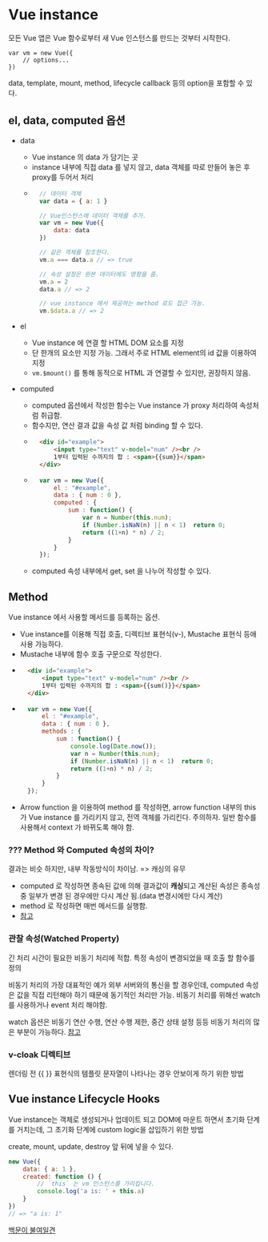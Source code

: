 # Vue instance
모든 Vue 앱은 Vue 함수로부터 새 Vue 인스턴스를 만드는 것부터 시작한다.

    var vm = new Vue({
        // options...
    })

data, template, mount, method, lifecycle callback 등의 option을 포함할 수 있다.

## el, data, computed 옵션
- data 
    - Vue instance 의 data 가 담기는 곳
    - instance 내부에 직접 data 를 넣지 않고, data 객체를 따로 만들어 놓은 후 proxy를 두어서 처리
    - ```javascript
        // 데이터 객체
        var data = { a: 1 }

        // Vue인스턴스에 데이터 객체를 추가.
        var vm = new Vue({
            data: data
        })

        // 같은 객체를 참조한다.
        vm.a === data.a // => true

        // 속성 설정은 원본 데이터에도 영향을 줌.
        vm.a = 2
        data.a // => 2

        // vue instance 에서 제공하는 method 로도 접근 가능.
        vm.$data.a // => 2
        ```
- el
    - Vue instance 에 연결 할 HTML DOM 요소를 지정
    - 단 한개의 요소만 지정 가능. 그래서 주로 HTML element의 id 값을 이용하여 지정
    - `vm.$mount()` 를 통해 동적으로 HTML 과 연결할 수 있지만, 권장하지 않음.

- computed
    - computed 옵션에서 작성한 함수는 Vue instance 가 proxy 처리하여 속성처럼 취급함.
    - 함수지만, 연산 결과 값을 속성 값 처럼 binding 할 수 있다.
    - ```html
        <div id="example">
            <input type="text" v-model="num" /><br />
            1부터 입력된 수까지의 합 : <span>{{sum}}</span>
        </div>
        ```
    - ```javascript
        var vm = new Vue({
            el : "#example",
            data : { num : 0 },
            computed : {
                sum : function() {
                    var n = Number(this.num);
                    if (Number.isNaN(n) || n < 1)  return 0;
                    return ((1+n) * n) / 2;
                }
            }
        });
        ```
    - computed 속성 내부에서 get, set 을 나누어 작성할 수 있다.

## Method
Vue instance 에서 사용할 메서드를 등록하는 옵션. 
- Vue instance를 이용해 직접 호출, 디렉티브 표현식(v-), Mustache 표현식 등애 사용 가능하다.
- Mustache 내부에 함수 호출 구문으로 작성한다.
- ```html
    <div id="example">
        <input type="text" v-model="num" /><br />
        1부터 입력된 수까지의 합 : <span>{{sum()}}</span>
    </div>
    ```
- ```javascript
    var vm = new Vue({
        el : "#example",
        data : { num : 0 },
        methods : {
            sum : function() {
                console.log(Date.now());
                var n = Number(this.num);
                if (Number.isNaN(n) || n < 1)  return 0;
                return ((1+n) * n) / 2;
            }
        }
    });
    ```
- Arrow function 을 이용하여 method 를 작성하면, arrow function 내부의 this 가 Vue instance 를 가리키지 않고, 전역 객체를 가리킨다. 주의하자. 일반 함수를 사용해서 context 가 바뀌도록 해야 함.

### ??? Method 와 Computed 속성의 차이?
결과는 비슷 하지만, 내부 작동방식이 차이남. => 캐싱의 유무
- computed 로 작성하면 종속된 값에 의해 결과값이 **캐싱**되고 계산된 속성은 종속성 중 일부가 변경 된 경우에만 다시 계산 됨.(data 변경시에만 다시 계산)
- method 로 작성하면 매번 메서드를 실행함.
- [참고](https://kr.vuejs.org/v2/guide/computed.html#계산된-캐싱-vs-메소드)


### 관찰 속성(Watched Property)
긴 처리 시간이 필요한 비동기 처리에 적합.
특정 속성이 변경되었을 때 호출 할 함수를 정의

비동기 처리의 가장 대표적인 예가 외부 서버와의 통신을 할 경우인데, computed 속성은 값을 직접 리턴해야 하기 때문에 동기적인 처리만 가능.
비동기 처리를 위해선 watch를 사용하거나 event 처리 해야함.

watch 옵션은 비동기 연산 수행, 연산 수행 제한, 중간 상태 설정 등등 비동기 처리의 많은 부분이 가능하다.
[참고](https://kr.vuejs.org/v2/guide/computed.html#감시자)

### v-cloak 디렉티브
렌더링 전 {{ }} 표현식의 템플릿 문자열이 나타나는 경우 안보이게 하기 위한 방법

## Vue instance Lifecycle Hooks

Vue instance는 객체로 생성되거나 업데이트 되고 DOM에 마운트 하면서 초기화 단계를 거치는데,
그 초기화 단계에 custom logic을 삽입하기 위한 방법

create, mount, update, destroy 앞 뒤에 넣을 수 있다.

```javascript
new Vue({
    data: { a: 1 },
    created: function () {
        // `this` 는 vm 인스턴스를 가리킵니다.
        console.log('a is: ' + this.a)
    }
})
// => "a is: 1"
```

[백문이 불여일견](https://kr.vuejs.org/v2/guide/instance.html#라이프사이클-다이어그램)